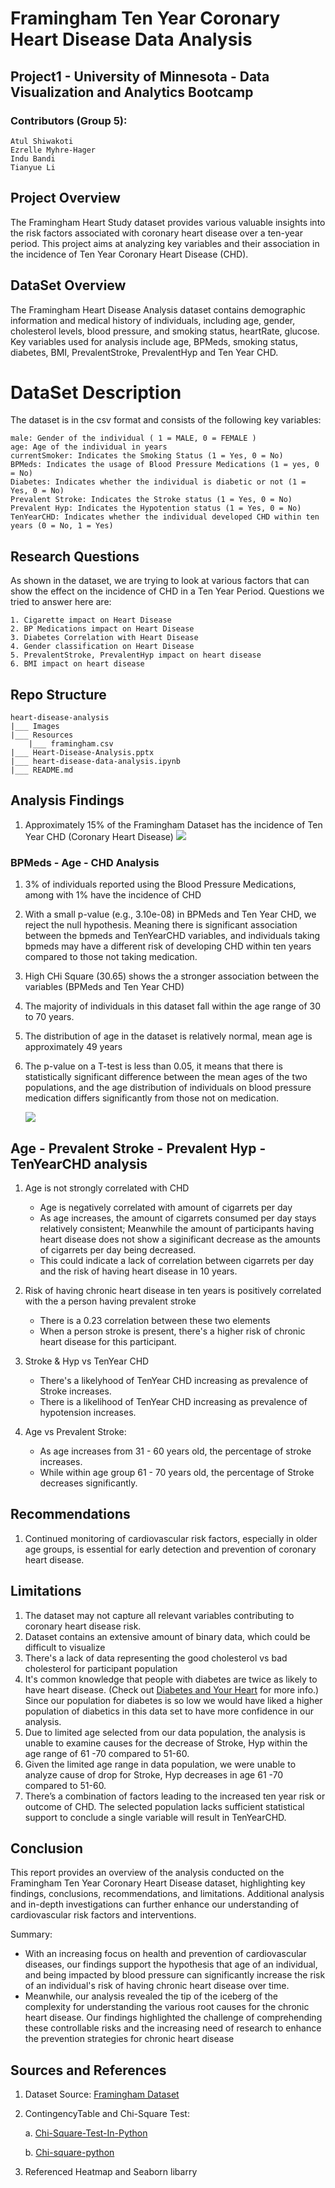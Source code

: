 # Framingham Ten Year Coronary Heart Disease Data Analysis

## Project1 - University of Minnesota - Data Visualization and Analytics Bootcamp

### Contributors (Group 5): 
    Atul Shiwakoti
    Ezrelle Myhre-Hager
    Indu Bandi
    Tianyue Li

## Project Overview

The Framingham Heart Study dataset provides various valuable insights into the risk factors associated with coronary heart disease over a ten-year period. This project aims at analyzing key variables and their association in the incidence of Ten Year Coronary Heart Disease (CHD).

## DataSet Overview

The Framingham Heart Disease Analysis dataset contains demographic information and medical history of individuals, including age, gender, cholesterol levels, blood pressure, and smoking status, heartRate, glucose. Key variables used for analysis include age, BPMeds, smoking status, diabetes, BMI, PrevalentStroke, PrevalentHyp and Ten Year CHD.

# DataSet Description
The dataset is in the csv format and consists of the following key variables:

    male: Gender of the individual ( 1 = MALE, 0 = FEMALE )
    age: Age of the individual in years
    currentSmoker: Indicates the Smoking Status (1 = Yes, 0 = No)
    BPMeds: Indicates the usage of Blood Pressure Medications (1 = yes, 0 = No)
    Diabetes: Indicates whether the individual is diabetic or not (1 = Yes, 0 = No)
    Prevalent Stroke: Indicates the Stroke status (1 = Yes, 0 = No)
    Prevalent Hyp: Indicates the Hypotention status (1 = Yes, 0 = No)
    TenYearCHD: Indicates whether the individual developed CHD within ten years (0 = No, 1 = Yes)

## Research Questions
As shown in the dataset, we are trying to look at various factors that can show the effect on the incidence of CHD in a Ten Year Period. Questions we tried to answer here are:

    1. Cigarette impact on Heart Disease
    2. BP Medications impact on Heart Disease
    3. Diabetes Correlation with Heart Disease
    4. Gender classification on Heart Disease
    5. PrevalentStroke, PrevalentHyp impact on heart disease
    6. BMI impact on heart disease

## Repo Structure
    heart-disease-analysis
    |___ Images
    |___ Resources
        |___ framingham.csv
    |___ Heart-Disease-Analysis.pptx
    |___ heart-disease-data-analysis.ipynb
    |___ README.md

## Analysis Findings
1. Approximately 15% of the Framingham Dataset has the incidence of Ten Year CHD (Coronary Heart Disease)
    <img src="Images/BPMeds_CHD.png"/>

### BPMeds - Age - CHD Analysis
1. 3% of individuals reported using the Blood Pressure Medications, among with 1% have the incidence of CHD

2. With a small p-value (e.g., 3.10e-08) in BPMeds and Ten Year CHD, we reject the null hypothesis. Meaning there is significant association between the bpmeds and TenYearCHD variables, and individuals taking bpmeds may have a different risk of developing CHD within ten years compared to those not taking medication.

3. High CHi Square (30.65) shows the a stronger association between the variables (BPMeds and Ten Year CHD)

4. The majority of individuals in this dataset fall within the age range of 30 to 70 years.

5. The distribution of age in the dataset is relatively normal, mean age is approximately 49 years

6. The p-value on a T-test is less than 0.05, it means that there is statistically significant difference between the mean ages of the two populations, and the age distribution of individuals on blood pressure medication differs significantly from those not on medication.

    <img src="Images/BPMeds_Counts_Age_CHD.png"/>

## Age - Prevalent Stroke - Prevalent Hyp - TenYearCHD analysis
1. Age is not strongly correlated with CHD
    * Age is negatively correlated with amount of cigarrets per day
    * As age increases, the amount of cigarrets consumed per day stays relatively consistent; Meanwhile the amount of participants having heart disease does not show a siginificant decrease as the amounts of cigarrets per day being decreased.
    * This could indicate a lack of correlation between cigarrets per day and the risk of having heart disease in 10 years.

2. Risk of having chronic heart disease in ten years is positively correlated with the a person having prevalent stroke
    * There is a 0.23 correlation between these two elements
    * When a person stroke is present, there's a higher risk of chronic heart disease for this participant.

3. Stroke & Hyp vs TenYear CHD
    * There's a likelyhood of TenYear CHD increasing as prevalence of Stroke increases. 
    * There is a likelihood of TenYear CHD increasing as prevalence of hypotension increases.

4. Age vs Prevalent Stroke: 
    * As age increases from 31 - 60 years old, the percentage of stroke increases. 
    * While within age group 61 - 70 years old, the percentage of Stroke decreases significantly. 


## Recommendations
1. Continued monitoring of cardiovascular risk factors, especially in older age groups, is essential for early detection and prevention of coronary heart disease.



## Limitations
1. The dataset may not capture all relevant variables contributing to coronary heart disease risk.
2. Dataset contains an extensive amount of binary data, which could be difficult to visualize
3. There's a lack of data representing the good cholesterol vs bad cholesterol for participant population
4. It's common knowledge that people with diabetes are twice as likely to have heart disease. (Check out [Diabetes and Your Heart](https://www.cdc.gov/diabetes/library/features/diabetes-and-heart.html#:~:text=If%20you%20have%20diabetes%2C%20you,are%20to%20have%20heart%20disease.) for more info.) Since our population for diabetes is so low we would have liked a higher population of diabetics in this data set to have more confidence in our analysis.
5. Due to limited age selected from our data population, the analysis is unable to examine causes for the decrease of Stroke, Hyp within the age range of 61 -70 compared to 51-60.
6. Given the limited age range in data population, we were unable to analyze cause of drop for Stroke, Hyp decreases in age 61 -70 compared to 51-60. 
7. There’s a combination of factors leading to the increased ten year risk or outcome of CHD. The selected population lacks sufficient statistical support to conclude a single variable will result in TenYearCHD.

## Conclusion

This report provides an overview of the analysis conducted on the Framingham Ten Year Coronary Heart Disease dataset, highlighting key findings, conclusions, recommendations, and limitations. Additional analysis and in-depth investigations can further enhance our understanding of cardiovascular risk factors and interventions.

Summary: 
* With an increasing focus on health and prevention of cardiovascular diseases, our findings support the hypothesis that age of an individual, and being impacted by blood pressure can significantly increase the risk of an individual's risk of having chronic heart disease over time.
* Meanwhile, our analysis revealed the tip of the iceberg of the complexity for understanding the various root causes for the chronic heart disease. Our findings highlighted the challenge of  comprehending these controllable risks and the increasing need of research to enhance the prevention strategies for  chronic heart disease

## Sources and References

1. Dataset Source: [Framingham Dataset](https://www.kaggle.com/datasets/aasheesh200/framingham-heart-study-dataset?select=framingham.csv)

2. ContingencyTable and Chi-Square Test:

   a. [Chi-Square-Test-In-Python](https://medium.com/swlh/how-to-run-chi-square-test-in-python-4e9f5d10249d)

    b. [Chi-square-python](https://pythonfordatascienceorg.wordpress.com/chi-square-python/)

3. Referenced Heatmap and Seaborn libarry 


